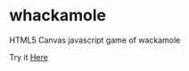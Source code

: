 # whackamole

HTML5 Canvas javascript game of wackamole

Try it [Here](https://gyip16.github.io/whackamole/)
